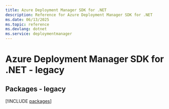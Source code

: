 ```yaml
---
title: Azure Deployment Manager SDK for .NET
description: Reference for Azure Deployment Manager SDK for .NET
ms.date: 06/13/2025
ms.topic: reference
ms.devlang: dotnet
ms.service: deploymentmanager
---
```

# Azure Deployment Manager SDK for .NET - legacy
## Packages - legacy
[!INCLUDE [packages](deployment-manager-index.md)]